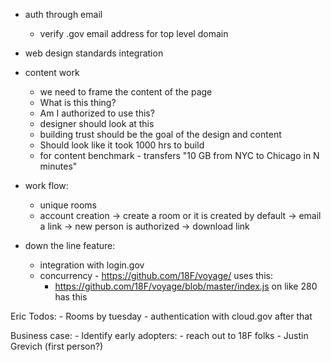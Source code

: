 * auth through email 
	- verify .gov email address for top level domain

* web design standards integration

* content work
	- we need to frame the content of the page
	- What is this thing?
	- Am I authorized to use this?
	- designer should look at this
	- building trust should be the goal of the design and content
	- Should look like it took 1000 hrs to build
	- for content benchmark - transfers "10 GB from NYC to Chicago in N minutes"

* work flow:
	- unique rooms 
	- account creation -> create a room or it is created by default -> email a link -> new person is authorized -> download link

* down the line feature:
	- integration with login.gov
	- concurrency - https://github.com/18F/voyage/ uses this:
		- https://github.com/18F/voyage/blob/master/index.js on like 280 
			has this

Eric Todos:
	- Rooms by tuesday
	- authentication with cloud.gov after that


Business case:
	- Identify early adopters:
		- reach out to 18F folks
			- Justin Grevich (first person?)